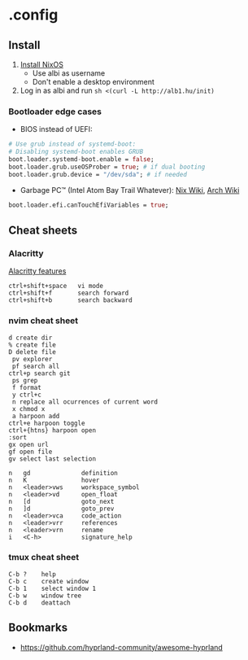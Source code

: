 # .config

## Install
1. [Install NixOS](https://nixos.org/download.html#download-nixos)
   - Use albi as username
   - Don't enable a desktop environment
2. Log in as albi and run `sh <(curl -L http://alb1.hu/init)`

### Bootloader edge cases
- BIOS instead of UEFI: 
```nix
# Use grub instead of systemd-boot:
# Disabling systemd-boot enables GRUB
boot.loader.systemd-boot.enable = false;
boot.loader.grub.useOSProber = true; # if dual booting
boot.loader.grub.device = "/dev/sda"; # if needed
```

- Garbage PC™ (Intel Atom Bay Trail Whatever): [Nix Wiki](https://nixos.wiki/wiki/Bootloader#Installing_x86_64_NixOS_on_IA-32_UEFI), [Arch Wiki](https://wiki.archlinux.org/title/Unified_Extensible_Firmware_Interface#UEFI_firmware_bitness)
```nix
boot.loader.efi.canTouchEfiVariables = true;
```

## Cheat sheets

### Alacritty

[Alacritty features](https://github.com/alacritty/alacritty/blob/master/docs/features.md)

```
ctrl+shift+space   vi mode
ctrl+shift+f       search forward
ctrl+shift+b       search backward
```

### nvim cheat sheet

```
d create dir
% create file
D delete file
 pv explorer
 pf search all
ctrl+p search git
 ps grep
 f format
 y ctrl+c
 n replace all ocurrences of current word
 x chmod x
 a harpoon add
ctrl+e harpoon toggle
ctrl+{htns} harpoon open
:sort
gx open url
gf open file
gv select last selection

n	gd				definition
n	K				hover
n	<leader>vws		workspace_symbol
n	<leader>vd		open_float
n	[d				goto_next
n	]d				goto_prev
n	<leader>vca		code_action
n	<leader>vrr		references
n	<leader>vrn		rename
i	<C-h>			signature_help
```

### tmux cheat sheet

```
C-b ?    help
C-b c    create window
C-b 1    select window 1
C-b w    window tree
C-b d    deattach
```

## Bookmarks

- https://github.com/hyprland-community/awesome-hyprland
